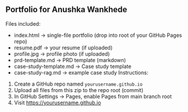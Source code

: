 Portfolio for Anushka Wankhede
------------------------------

Files included:
- index.html         -> single-file portfolio (drop into root of your GitHub Pages repo)
- resume.pdf         -> your resume (if uploaded)
- profile.jpg        -> profile photo (if uploaded)
- prd-template.md    -> PRD template (markdown)
- case-study-template.md -> Case study template
- case-study-rag.md  -> example case study
Instructions:
1. Create a GitHub repo named `yourusername.github.io`
2. Upload all files from this zip to the repo root (commit)
3. In GitHub Settings -> Pages, enable Pages from main branch root
4. Visit https://yourusername.github.io
